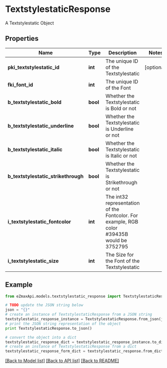 # TextstylestaticResponse

A Textstylestatic Object

## Properties
Name | Type | Description | Notes
------------ | ------------- | ------------- | -------------
**pki_textstylestatic_id** | **int** | The unique ID of the Textstylestatic | [optional] 
**fki_font_id** | **int** | The unique ID of the Font | 
**b_textstylestatic_bold** | **bool** | Whether the Textstylestatic is Bold or not | 
**b_textstylestatic_underline** | **bool** | Whether the Textstylestatic is Underline or not | 
**b_textstylestatic_italic** | **bool** | Whether the Textstylestatic is Italic or not | 
**b_textstylestatic_strikethrough** | **bool** | Whether the Textstylestatic is Strikethrough or not | 
**i_textstylestatic_fontcolor** | **int** | The int32 representation of the Fontcolor. For example, RGB color #39435B would be 3752795 | 
**i_textstylestatic_size** | **int** | The Size for the Font of the Textstylestatic | 

## Example

```python
from eZmaxApi.models.textstylestatic_response import TextstylestaticResponse

# TODO update the JSON string below
json = "{}"
# create an instance of TextstylestaticResponse from a JSON string
textstylestatic_response_instance = TextstylestaticResponse.from_json(json)
# print the JSON string representation of the object
print TextstylestaticResponse.to_json()

# convert the object into a dict
textstylestatic_response_dict = textstylestatic_response_instance.to_dict()
# create an instance of TextstylestaticResponse from a dict
textstylestatic_response_form_dict = textstylestatic_response.from_dict(textstylestatic_response_dict)
```
[[Back to Model list]](../README.md#documentation-for-models) [[Back to API list]](../README.md#documentation-for-api-endpoints) [[Back to README]](../README.md)


